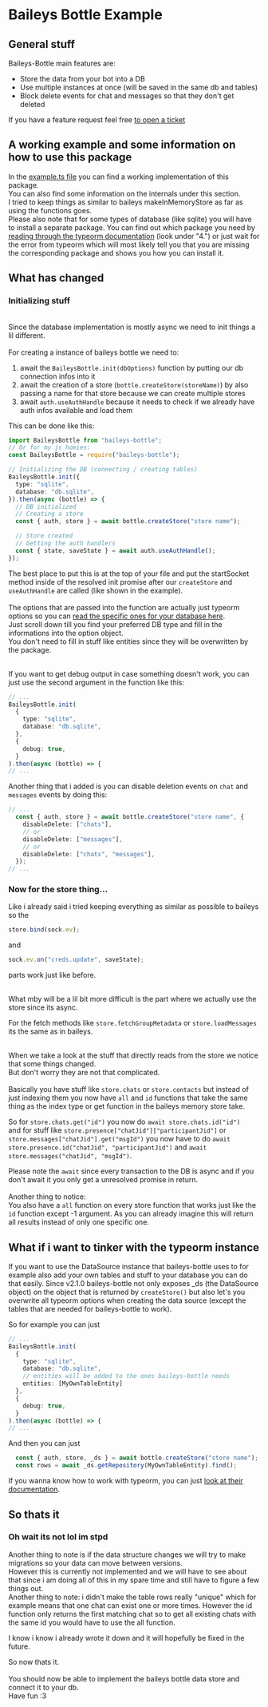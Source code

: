 # Baileys Bottle Example

## General stuff

Baileys-Bottle main features are:

- Store the data from your bot into a DB
- Use multiple instances at once (will be saved in the same db and tables)
- Block delete events for chat and messages so that they don't get deleted

If you have a feature request feel free [to open a ticket](https://github.com/lucassaud/baileys-bottle-plus/issues/new/choose)

## A working example and some information on how to use this package

In the [example.ts file](https://github.com/lucassaud/baileys-bottle-plus/blob/master/src/example/example.ts) you can find a working implementation of this package.<br/>
You can also find some information on the internals under this section.<br/>
I tried to keep things as similar to baileys makeInMemoryStore as far as using the functions goes.<br/>
Please also note that for some types of database (like sqlite) you will have to install a separate package. You can find out which package you need by [reading through the typeorm documentation](https://typeorm.io/#installation) (look under "4.") or just wait for the error from typeorm which will most likely tell you that you are missing the corresponding package and shows you how you can install it.

## What has changed

### Initializing stuff

<br/>
Since the database implementation is mostly async we need to init things a lil different.
<br/>
<br/>
For creating a instance of baileys bottle we need to:

1. await the `BaileysBottle.init(dbOptions)` function by putting our db connection infos into it
2. await the creation of a store (`bottle.createStore(storeName)`) by also passing a name for that store because we can create multiple stores
3. await `auth.useAuthHandle` because it needs to check if we already have auth infos available and load them

This can be done like this:

```ts
import BaileysBottle from "baileys-bottle";
// Or for my js homies:
const BaileysBottle = require("baileys-bottle");

// Initializing the DB (connecting / creating tables)
BaileysBottle.init({
  type: "sqlite",
  database: "db.sqlite",
}).then(async (bottle) => {
  // DB initialized
  // Creating a store
  const { auth, store } = await bottle.createStore("store name");

  // Store created
  // Getting the auth handlers
  const { state, saveState } = await auth.useAuthHandle();
});
```

The best place to put this is at the top of your file and put the startSocket method inside of the resolved init promise after our `createStore` and `useAuthHandle` are called (like shown in the example).<br/><br/>
The options that are passed into the function are actually just typeorm options so you can [read the specific ones for your database here](https://typeorm.io/data-source-options#mysql--mariadb-data-source-options).<br/>
Just scroll down till you find your preferred DB type and fill in the informations into the option object.<br/>
You don't need to fill in stuff like entities since they will be overwritten by the package.<br/><br/>

If you want to get debug output in case something doesn't work, you can just use the second argument in the function like this:

```ts
// ...
BaileysBottle.init(
  {
    type: "sqlite",
    database: "db.sqlite",
  },
  {
    debug: true,
  }
).then(async (bottle) => {
// ...
```

Another thing that i added is you can disable deletion events on `chat` and `messages` events by doing this:

```ts
// ...
  const { auth, store } = await bottle.createStore("store name", {
    disableDelete: ["chats"],
    // or
    disableDelete: ["messages"],
    // or 
    disableDelete: ["chats", "messages"],
  });
// ...
```

### Now for the store thing...

Like i already said i tried keeping everything as similar as possible to baileys so the

```ts
store.bind(sock.ev);
```

and

```ts
sock.ev.on("creds.update", saveState);
```

parts work just like before.<br/><br/>

What mby will be a lil bit more difficult is the part where we actually use the store since its async.<br/>

For the fetch methods like `store.fetchGroupMetadata` or `store.loadMessages` its the same as in baileys.<br/><br/>

When we take a look at the stuff that directly reads from the store we notice that some things changed.<br/>
But don't worry they are not that complicated.<br/><br/>
Basically you have stuff like `store.chats` or `store.contacts` but instead of just indexing them you now have `all` and `id` functions that take the same thing as the index type or get function in the baileys memory store take.

So for `store.chats.get("id")` you now do `await store.chats.id("id")`<br/> and for stuff like `store.presence["chatJid"]["participantJid"]` or `store.messages["chatJid"].get("msgId")` you now have to do `await store.presence.id("chatJid", "participantJid")` and `await store.messages("chatJid", "msgId")`.

Please note the `await` since every transaction to the DB is async and if you don't await it you only get a unresolved promise in return.<br/><br/>
Another thing to notice:<br/>You also have a `all` function on every store function that works just like the `id` function except -1 argument. As you can already imagine this will return all results instead of only one specific one.

## What if i want to tinker with the typeorm instance

If you want to use the DataSource instance that baileys-bottle uses to for example also add your own tables and stuff to your database you can do that easily.
Since v2.1.0 baileys-bottle not only exposes _ds (the DataSource object) on the object that is returned by `createStore()` but also let's you overwrite all typeorm options when creating the data source (except the tables that are needed for baileys-bottle to work).

So for example you can just
```ts
// ...
BaileysBottle.init(
  {
    type: "sqlite",
    database: "db.sqlite",
    // entities will be added to the ones baileys-bottle needs
    entities: [MyOwnTableEntity]
  },
  {
    debug: true,
  }
).then(async (bottle) => {
// ...
```
And then you can just
```ts
  const { auth, store, _ds } = await bottle.createStore("store name");
  const rows = await _ds.getRepository(MyOwnTableEntity).find();
```

If you wanna know how to work with typeorm, you can just [look at their documentation](https://typeorm.io).

## So thats it

### Oh wait its not lol im stpd

Another thing to note is if the data structure changes we will try to make migrations so your data can move between versions.<br/>However this is currently not implemented and we will have to see about that since i am doing all of this in my spare time and still have to figure a few things out.<br/>
Another thing to note: i didn't make the table rows really "unique" which for example means that one chat can exist one or more times. However the id function only returns the first matching chat so to get all existing chats with the same id you would have to use the all function.

I know i know i already wrote it down and it will hopefully be fixed in the future.

So now thats it.<br/><br/>
You should now be able to implement the baileys bottle data store and connect it to your db.<br/>
Have fun :3
